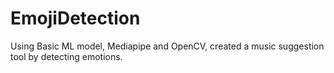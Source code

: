 # EmojiDetection
Using Basic ML model, Mediapipe and OpenCV, created a music suggestion tool by detecting emotions.
